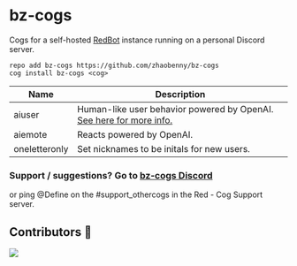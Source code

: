 # bz-cogs
Cogs for a self-hosted [RedBot](https://github.com/Cog-Creators/Red-DiscordBot) instance running on a personal Discord server.

```
repo add bz-cogs https://github.com/zhaobenny/bz-cogs
cog install bz-cogs <cog>
```

| Name | Description
| --- | --- |
aiuser | Human-like user behavior powered by OpenAI. [See here for more info.](https://github.com/zhaobenny/bz-cogs/tree/main/aiuser)
aiemote | Reacts powered by OpenAI.
oneletteronly | Set nicknames to be initals for new users.


### Support / suggestions? Go to [bz-cogs Discord](https://discord.gg/GwT2yHPqzN)
or ping @Define on the #support_othercogs in the Red - Cog Support server.

## Contributors 🎉
<a href="https://github.com/zhaobenny/bz-cogs/graphs/contributors">
  <img src="https://contrib.rocks/image?repo=zhaobenny/bz-cogs" />
</a>
